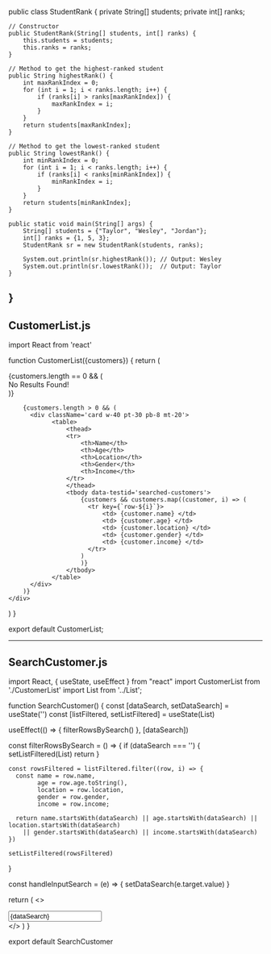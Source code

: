 public class StudentRank {
    private String[] students;
    private int[] ranks;

    // Constructor
    public StudentRank(String[] students, int[] ranks) {
        this.students = students;
        this.ranks = ranks;
    }

    // Method to get the highest-ranked student
    public String highestRank() {
        int maxRankIndex = 0;
        for (int i = 1; i < ranks.length; i++) {
            if (ranks[i] > ranks[maxRankIndex]) {
                maxRankIndex = i;
            }
        }
        return students[maxRankIndex];
    }

    // Method to get the lowest-ranked student
    public String lowestRank() {
        int minRankIndex = 0;
        for (int i = 1; i < ranks.length; i++) {
            if (ranks[i] < ranks[minRankIndex]) {
                minRankIndex = i;
            }
        }
        return students[minRankIndex];
    }

    public static void main(String[] args) {
        String[] students = {"Taylor", "Wesley", "Jordan"};
        int[] ranks = {1, 5, 3};
        StudentRank sr = new StudentRank(students, ranks);

        System.out.println(sr.highestRank()); // Output: Wesley
        System.out.println(sr.lowestRank());  // Output: Taylor
    }
}
------------------------------------------------------------------------------------------
CustomerList.js
----------------

import React from 'react'

function CustomerList({customers}) {
  return (
    <div className='layout-column align-items-center justify-content-start'>
        {customers.length == 0 && (
            <div data-testid='no-results'>No Results Found!</div>
        )}
        
        {customers.length > 0 && (
          <div className='card w-40 pt-30 pb-8 mt-20'>
                <table>
                    <thead>
                    <tr>
                        <th>Name</th>
                        <th>Age</th>
                        <th>Location</th>
                        <th>Gender</th>
                        <th>Income</th>
                    </tr>
                    </thead>
                    <tbody data-testid='searched-customers'>
                        {customers && customers.map((customer, i) => (
                          <tr key={`row-${i}`}> 
                              <td> {customer.name} </td> 
                              <td> {customer.age} </td> 
                              <td> {customer.location} </td>
                              <td> {customer.gender} </td> 
                              <td> {customer.income} </td>  
                          </tr>
                        )
                        )}
                    </tbody>
                </table>
          </div>
        )}
    </div>
  )
}

export default CustomerList;

------------------------------------------------------------------------------------------
SearchCustomer.js
-----------------

import React, { useState, useEffect } from "react"
import CustomerList from './CustomerList'
import List from '../List';

function SearchCustomer() {
  const [dataSearch, setDataSearch] = useState('')
  const [listFiltered, setListFiltered] = useState(List)

  useEffect(() => {
    filterRowsBySearch()
	}, [dataSearch])

  const filterRowsBySearch = () => {
    if (dataSearch === '') {
      setListFiltered(List)
      return
    }

    const rowsFiltered = listFiltered.filter((row, i) => {
      const name = row.name,
            age = row.age.toString(),
            location = row.location,
            gender = row.gender,
            income = row.income;

      return name.startsWith(dataSearch) || age.startsWith(dataSearch) || location.startsWith(dataSearch) 
        || gender.startsWith(dataSearch) || income.startsWith(dataSearch)
    })

    setListFiltered(rowsFiltered)
  }

  const handleInputSearch = (e) => {
    setDataSearch(e.target.value)
	}

  return (
    <>
    <div className='layout-row align-items-center justify-content-center mt-30'>
        <input type="text" className='large mx-20 w-20' data-testid='search-input' value={dataSearch} placeholder='Enter search term (Eg: Phil)' onChange={handleInputSearch} />
    </div>
    <CustomerList customers={listFiltered} />
    </>
  )
}

export default SearchCustomer
